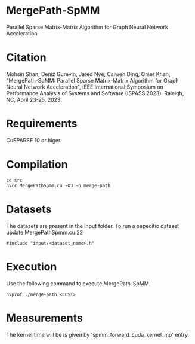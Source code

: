 # MergePath-SpMM

Parallel Sparse Matrix-Matrix Algorithm for Graph Neural Network Acceleration

# Citation

Mohsin Shan, Deniz Gurevin, Jared Nye, Caiwen Ding, Omer Khan, "MergePath-SpMM: Parallel Sparse Matrix-Matrix Algorithm for Graph Neural Network Acceleration", IEEE International Symposium on Performance Analysis of Systems and Software (ISPASS 2023), Raleigh, NC, April 23-25, 2023.

# Requirements
CuSPARSE 10 or higer.

# Compilation
```
cd src
nvcc MergePathSpmm.cu -O3 -o merge-path 
```

# Datasets
The datasets are present in the input folder.
To run a sepecific dataset update MergePathSpmm.cu:22
```
#include "input/<dataset_name>.h"
```

# Execution
Use the following command to execute MergePath-SpMM.
```
nvprof ./merge-path <COST>
```

# Measurements
The kernel time will be is given by 'spmm_forward_cuda_kernel_mp' entry.


